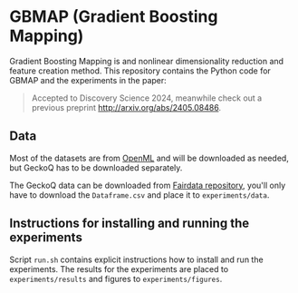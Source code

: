 # GBMAP (Gradient Boosting Mapping)
Gradient Boosting Mapping is and nonlinear dimensionality reduction and feature creation method. This repository contains the Python code for GBMAP and the experiments in the paper:

> Accepted to Discovery Science 2024, meanwhile check out a previous preprint http://arxiv.org/abs/2405.08486.

## Data
Most of the datasets are from [OpenML](https://www.openml.org/) and will be downloaded as needed, but GeckoQ has to be downloaded separately.

The GeckoQ data can be downloaded from [Fairdata repository](https://doi.org/10.23729/022475cc-e527-41a9-bbc0-0113923cf04c), you'll only have to download the `Dataframe.csv` and place it to `experiments/data`.


## Instructions for installing and running the experiments
Script `run.sh` contains explicit instructions how to install and run the experiments. The results for the experiments are placed to `experiments/results` and figures to `experiments/figures`.
